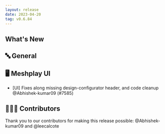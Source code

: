 ```yaml
---
layout: release
date: 2023-04-20
tag: v0.6.84
---
```


## What's New
## 🔤 General
## 🖥 Meshplay UI

- [UI] Fixes along missing design-configurator header, and code cleanup @Abhishek-kumar09 (#7585)

## 👨🏽‍💻 Contributors

Thank you to our contributors for making this release possible:
@Abhishek-kumar09 and @leecalcote
